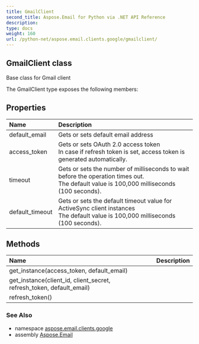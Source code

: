 ```yaml
---
title: GmailClient
second_title: Aspose.Email for Python via .NET API Reference
description: 
type: docs
weight: 160
url: /python-net/aspose.email.clients.google/gmailclient/
---
```


## GmailClient class

Base class for Gmail client

The GmailClient type exposes the following members:
## Properties
| Name | Description |
| :- | :- |
|default_email|Gets or sets default email address|
|access_token|Gets or sets OAuth 2.0 access token<br/>            In case if refresh token is set, access token is generated automatically.|
|timeout|Gets or sets the number of milliseconds to wait before the operation times out.<br/>            The default value is 100,000 milliseconds (100 seconds).|
|default_timeout|Gets or sets the default timeout value for ActiveSync client instances<br/>            The default value is 100,000 milliseconds (100 seconds).|
## Methods
| Name | Description |
| :- | :- |
|get_instance(access_token, default_email)|  |
|get_instance(client_id, client_secret, refresh_token, default_email)|  |
|refresh_token()|  |

### See Also

* namespace [aspose.email.clients.google](/python-net/aspose.email.clients.google/)
* assembly [Aspose.Email](/python-net/)

